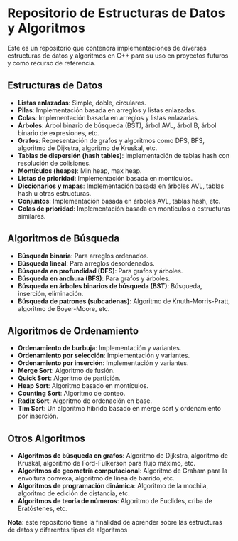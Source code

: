 # Repositorio de Estructuras de Datos y Algoritmos

Este es un repositorio que contendrá implementaciones de diversas estructuras de datos y algoritmos en C++
para su uso en proyectos futuros y como recurso de referencia.

## Estructuras de Datos

- **Listas enlazadas**: Simple, doble, circulares.
- **Pilas**: Implementación basada en arreglos y listas enlazadas.
- **Colas**: Implementación basada en arreglos y listas enlazadas.
- **Árboles**: Árbol binario de búsqueda (BST), árbol AVL, árbol B, árbol binario de expresiones, etc.
- **Grafos**: Representación de grafos y algoritmos como DFS, BFS, algoritmo de Dijkstra, algoritmo de Kruskal, etc.
- **Tablas de dispersión (hash tables)**: Implementación de tablas hash con resolución de colisiones.
- **Montículos (heaps)**: Min heap, max heap.
- **Listas de prioridad**: Implementación basada en montículos.
- **Diccionarios y mapas**: Implementación basada en árboles AVL, tablas hash u otras estructuras.
- **Conjuntos**: Implementación basada en árboles AVL, tablas hash, etc.
- **Colas de prioridad**: Implementación basada en montículos o estructuras similares.

## Algoritmos de Búsqueda

- **Búsqueda binaria**: Para arreglos ordenados.
- **Búsqueda lineal**: Para arreglos desordenados.
- **Búsqueda en profundidad (DFS)**: Para grafos y árboles.
- **Búsqueda en anchura (BFS)**: Para grafos y árboles.
- **Búsqueda en árboles binarios de búsqueda (BST)**: Búsqueda, inserción, eliminación.
- **Búsqueda de patrones (subcadenas)**: Algoritmo de Knuth-Morris-Pratt, algoritmo de Boyer-Moore, etc.

## Algoritmos de Ordenamiento

- **Ordenamiento de burbuja**: Implementación y variantes.
- **Ordenamiento por selección**: Implementación y variantes.
- **Ordenamiento por inserción**: Implementación y variantes.
- **Merge Sort**: Algoritmo de fusión.
- **Quick Sort**: Algoritmo de partición.
- **Heap Sort**: Algoritmo basado en montículos.
- **Counting Sort**: Algoritmo de conteo.
- **Radix Sort**: Algoritmo de ordenación en base.
- **Tim Sort**: Un algoritmo híbrido basado en merge sort y ordenamiento por inserción.

## Otros Algoritmos

- **Algoritmos de búsqueda en grafos**: Algoritmo de Dijkstra, algoritmo de Kruskal, algoritmo de Ford-Fulkerson para flujo máximo, etc.
- **Algoritmos de geometría computacional**: Algoritmo de Graham para la envoltura convexa, algoritmo de línea de barrido, etc.
- **Algoritmos de programación dinámica**: Algoritmo de la mochila, algoritmo de edición de distancia, etc.
- **Algoritmos de teoría de números**: Algoritmo de Euclides, criba de Eratóstenes, etc.

**Nota**: este repositorio tiene la finalidad de aprender sobre las estructuras de datos y diferentes tipos de algoritmos
